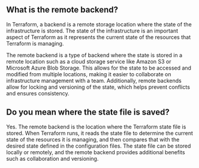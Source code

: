 ## What is the remote backend?

In Terraform, a backend is a remote storage location where the state of the infrastructure is stored. The state of the infrastructure is an important aspect of Terraform as it represents the current state of the resources that Terraform is managing.

The remote backend is a type of backend where the state is stored in a remote location such as a cloud storage service like Amazon S3 or Microsoft Azure Blob Storage. This allows for the state to be accessed and modified from multiple locations, making it easier to collaborate on infrastructure management with a team. Additionally, remote backends allow for locking and versioning of the state, which helps prevent conflicts and ensures consistency.

## Do you mean where the state file is saved?

Yes. The remote backend is the location where the Terraform state file is stored. When Terraform runs, it reads the state file to determine the current state of the resources it is managing, and then compares that with the desired state defined in the configuration files. The state file can be stored locally or remotely, and the remote backend provides additional benefits such as collaboration and versioning.